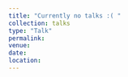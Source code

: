 ```yaml
---
title: "Currently no talks :( "
collection: talks
type: "Talk"
permalink: 
venue: 
date: 
location: 
---
```



